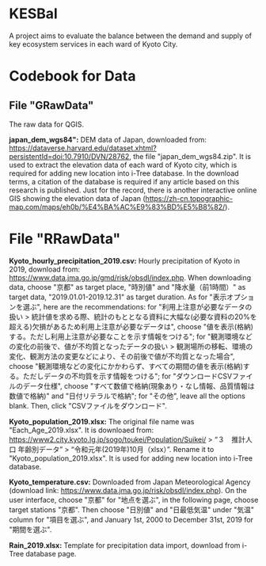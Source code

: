 # KESBal

A project aims to evaluate the balance between the demand and supply of key ecosystem services in each ward of Kyoto City. 

# Codebook for Data

## File "GRawData"

The raw data for QGIS. 

**japan_dem_wgs84":**
DEM data of Japan, downloaded from: https://dataverse.harvard.edu/dataset.xhtml?persistentId=doi:10.7910/DVN/28762, the file "japan_dem_wgs84.zip". 
It is used to extract the elevation data of each ward of Kyoto city, which is required for adding new location into i-Tree database. 
In the download terms, a citation of the database is required if any article based on this research is published. 
Just for the record, there is another interactive online GIS showing the elevation data of Japan (https://zh-cn.topographic-map.com/maps/eh0b/%E4%BA%AC%E9%83%BD%E5%B8%82/). 

# File "RRawData"

**Kyoto_hourly_precipitation_2019.csv:**
Hourly precipitation of Kyoto in 2019, download from: https://www.data.jma.go.jp/gmd/risk/obsdl/index.php. When downloading data, choose "京都" as target place, "時別値" and "降水量（前1時間）" as target data, "2019.01.01-2019.12.31" as target duration. 
As for "表示オプションを選ぶ", here are the recommendations: 
for "利用上注意が必要なデータの扱い > 統計値を求める際、統計のもととなる資料に大幅な(必要な資料の20%を超える)欠損があるため利用上注意が必要なデータは", choose "値を表示(格納)する。ただし利用上注意が必要なことを示す情報をつける"; 
for "観測環境などの変化の前後で、値が不均質となったデータの扱い > 観測場所の移転、環境の変化、観測方法の変更などにより、その前後で値が不均質となった場合", choose "観測環境などの変化にかかわらず、すべての期間の値を表示(格納)する。ただしデータの不均質を示す情報をつける"; 
for "ダウンロードCSVファイルのデータ仕様", choose "すべて数値で格納(現象あり・なし情報、品質情報は数値で格納)" and "日付リテラルで格納"; 
for "その他", leave all the options blank. 
Then, click "CSVファイルをダウンロード". 

**Kyoto_population_2019.xlsx:** 
The original file name was "Each_Age_2019.xlsx". It is downloaed from: https://www2.city.kyoto.lg.jp/sogo/toukei/Population/Suikei/ > “３　推計人口 年齢別データ” > “令和元年(2019年)10月（xlsx）”. 
Rename it to "Kyoto_population_2019.xlsx". 
It is used for adding new location into i-Tree database. 

**Kyoto_temperature.csv:**
Downloaded from Japan Meteorological Agency (download link: https://www.data.jma.go.jp/risk/obsdl/index.php). On the user interface, choose "京都" for "地点を選ぶ", in the following page, choose target stations "京都". Then choose "日別値" and "日最低気温" under "気温" column for "項目を選ぶ", and January 1st, 2000 to December 31st, 2019 for "期間を選ぶ". 

**Rain_2019.xlsx:**
Template for precipitation data import, download from i-Tree database page. 
